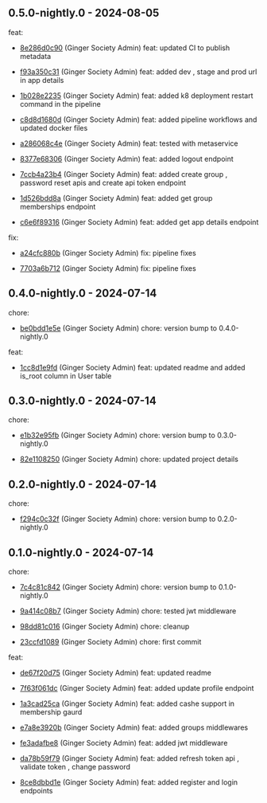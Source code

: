 ## 0.5.0-nightly.0 - 2024-08-05
feat:
 - [8e286d0c90](8e286d0c90f3a1ae22980bc636cf3e4ca377da5d) (Ginger Society Admin) feat: updated CI to publish metadata
	
 - [f93a350c31](f93a350c31b9a8e1ffbee7f56c663ee8c10e4132) (Ginger Society Admin) feat: added dev , stage and prod url in app details
	
 - [1b028e2235](1b028e2235fa4290fce9f91010513059d66ae3c4) (Ginger Society Admin) feat: added k8 deployment restart command in the pipeline
	
 - [c8d8d1680d](c8d8d1680d6ce7fd7f5825dd9ca8d457c5d0ae5d) (Ginger Society Admin) feat: added pipeline workflows and updated docker files
	
 - [a286068c4e](a286068c4ecbe0d7f6fe89cbf35e194aa2c4c132) (Ginger Society Admin) feat: tested with metaservice
	
 - [8377e68306](8377e683060f577bad2db7549bfd7eba737f1a06) (Ginger Society Admin) feat: added logout endpoint
	
 - [7ccb4a23b4](7ccb4a23b49ae88217484c38dbf3be3fd6110f33) (Ginger Society Admin) feat: added create group , password reset apis and create api token endpoint
	
 - [1d526bdd8a](1d526bdd8a457c380da0c46b792d4709983e2071) (Ginger Society Admin) feat: added get group memberships endpoint
	
 - [c6e6f89316](c6e6f8931668ca5c136c7d8a2079d9f88c38cc39) (Ginger Society Admin) feat: added get app details endpoint
	
fix:
 - [a24cfc880b](a24cfc880b9977eb30ad7f53d7131aebab6a5863) (Ginger Society Admin) fix: pipeline fixes
	
 - [7703a6b712](7703a6b712fb871933e58b5f946b7553dfc67429) (Ginger Society Admin) fix: pipeline fixes
	
## 0.4.0-nightly.0 - 2024-07-14
chore:
 - [be0bdd1e5e](be0bdd1e5ea0f709c9e680ae1221fd5d9e537a94) (Ginger Society Admin) chore: version bump to 0.4.0-nightly.0
	
feat:
 - [1cc8d1e9fd](1cc8d1e9fd1cde041f68c69169729d6178d415bb) (Ginger Society Admin) feat: updated readme and added is_root column in User table
	
## 0.3.0-nightly.0 - 2024-07-14
chore:
 - [e1b32e95fb](e1b32e95fb06ac9dd7b8f3558992de08b614f2ce) (Ginger Society Admin) chore: version bump to 0.3.0-nightly.0
	
 - [82e1108250](82e11082509e27f7c60d80a5d1ad7c2b0327dba5) (Ginger Society Admin) chore: updated project details
	
## 0.2.0-nightly.0 - 2024-07-14
chore:
 - [f294c0c32f](f294c0c32f3e62218730e04075690469e4ad739b) (Ginger Society Admin) chore: version bump to 0.2.0-nightly.0
	
## 0.1.0-nightly.0 - 2024-07-14
chore:
 - [7c4c81c842](7c4c81c842dd0d564da2da2d85ada1147cf7d569) (Ginger Society Admin) chore: version bump to 0.1.0-nightly.0
	
 - [9a414c08b7](9a414c08b7c7fb2b05c9c90196ba99b195e7c0dd) (Ginger Society Admin) chore: tested jwt middleware
	
 - [98dd81c016](98dd81c016d1d26864311a3ede3016c7ca2699cb) (Ginger Society Admin) chore: cleanup
	
 - [23ccfd1089](23ccfd1089fd8b5c7aef0336a258a8773722700d) (Ginger Society Admin) chore: first commit
	
feat:
 - [de67f20d75](de67f20d75dc847be3e5ed50d9df5a8a1d4a2c71) (Ginger Society Admin) feat: updated readme
	
 - [7f63f061dc](7f63f061dcf7a778e91272efecb353f7c59954fe) (Ginger Society Admin) feat: added update profile endpoint
	
 - [1a3cad25ca](1a3cad25caba37854d1a18974060216fd9cb09d4) (Ginger Society Admin) feat: added cashe support in membership gaurd
	
 - [e7a8e3920b](e7a8e3920b1f2afa4da260837b5a720516afed4a) (Ginger Society Admin) feat: added groups middlewares
	
 - [fe3adafbe8](fe3adafbe8224ba4d33f63721b480765b5dd791d) (Ginger Society Admin) feat: added jwt middleware
	
 - [da78b59f79](da78b59f79d0ad68682ab7d86fe4b686a9164923) (Ginger Society Admin) feat: added refresh token api , validate token , change password
	
 - [8ce8dbbd1e](8ce8dbbd1e6e966d17c23ed73826374fe9ef9590) (Ginger Society Admin) feat: added register and login endpoints
	
